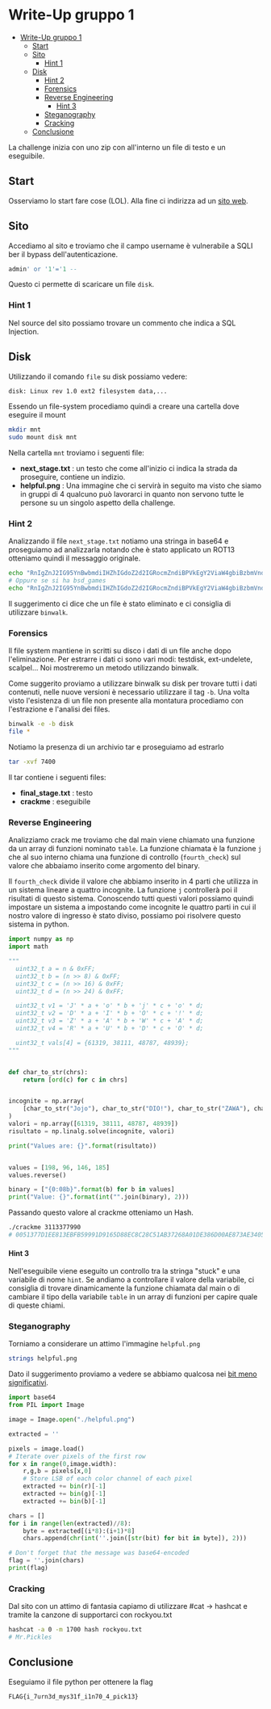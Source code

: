 # Write-Up gruppo 1

- [Write-Up gruppo 1](#write-up-gruppo-1)
  - [Start](#start)
  - [Sito](#sito)
    - [Hint 1](#hint-1)
  - [Disk](#disk)
    - [Hint 2](#hint-2)
    - [Forensics](#forensics)
    - [Reverse Engineering](#crackme)
      - [Hint 3](#hint-3)
    - [Steganography](#stenography)
    - [Cracking](#cracking)
  - [Conclusione](#conclusione)

La challenge inizia con uno zip con all'interno un file di testo e un eseguibile.

## Start

Osserviamo lo start fare cose (LOL). Alla fine ci indirizza ad un [sito web](https://joshuachp.github.io/CTF/CCIT_challenge/).

## Sito

Accediamo al sito e troviamo che il campo username è vulnerabile a SQLI ber il
bypass dell'autenticazione.

```sql
admin' or '1'='1 --
```

Questo ci permette di scaricare un file `disk`.

### Hint 1

Nel source del sito possiamo trovare un commento che indica a SQL Injection.

## Disk

Utilizzando il comando `file` su disk possiamo vedere:

```bash
disk: Linux rev 1.0 ext2 filesystem data,...
```

Essendo un file-system procediamo quindi a creare una cartella dove eseguire il mount

```bash
mkdir mnt
sudo mount disk mnt
```

Nella cartella `mnt` troviamo i seguenti file:

- **next_stage.txt** : un testo che come all'inizio ci indica la strada da
  proseguire, contiene un indizio.
- **helpful.png** : Una immagine che ci servirà in seguito ma visto che siamo in
  gruppi di 4 qualcuno può lavorarci in quanto non servono tutte le persone su
  un singolo aspetto della challenge.

### Hint 2

Analizzando il file `next_stage.txt` notiamo una stringa in base64 e proseguiamo
ad analizzarla notando che è stato applicato un ROT13 otteniamo quindi il
messaggio originale.

```bash
echo "RnIgZnJ2IG95YnBwbmdiIHZhIGdoZ2d2IGRocmZndiBPVkEgY2ViaW4gbiBzbmVndiBoYW4gSk5ZWCA6KQo=" | base64 -d | tr ‘n-za-mN-ZA-M’ ‘a-zA-Z’
# Oppure se si ha bsd_games
echo "RnIgZnJ2IG95YnBwbmdiIHZhIGdoZ2d2IGRocmZndiBPVkEgY2ViaW4gbiBzbmVndiBoYW4gSk5ZWCA6KQo=" | base64 -d | rot13
```

Il suggerimento ci dice che un file è stato eliminato e ci consiglia di
utilizzare `binwalk`.

### Forensics

Il file system mantiene in scritti su disco i dati di un file anche dopo
l'eliminazione. Per estrarre i dati ci sono vari modi: testdisk, ext-undelete,
scalpel... Noi mostreremo un metodo utilizzando binwalk.

Come suggerito proviamo a utilizzare binwalk su disk per trovare tutti i dati
contenuti, nelle nuove versioni è necessario utilizzare il tag `-b`. Una volta
visto l'esistenza di un file non presente alla montatura procediamo con
l'estrazione e l'analisi dei files.

```bash
binwalk -e -b disk
file *
```

Notiamo la presenza di un archivio tar e proseguiamo ad estrarlo

```bash
tar -xvf 7400
```

Il tar contiene i seguenti files:

- **final_stage.txt** : testo
- **crackme** : eseguibile

### Reverse Engineering

Analizziamo crack me troviamo che dal main viene chiamato una funzione da un
array di funzioni nominato `table`. La funzione chiamata è la funzione `j` che
al suo interno chiama una funzione di controllo (`fourth_check`) sul valore che
abbaiamo inserito come argomento del binary.

Il `fourth_check` divide il valore che abbiamo inserito in 4 parti che utilizza
in un sistema lineare a quattro incognite. La funzione `j` controllerà poi il
risultati di questo sistema. Conoscendo tutti questi valori possiamo quindi
impostare un sistema a impostando come incognite le quattro parti in cui il
nostro valore di ingresso è stato diviso, possiamo poi risolvere questo sistema
in python.

```python
import numpy as np
import math

"""
  uint32_t a = n & 0xFF;
  uint32_t b = (n >> 8) & 0xFF;
  uint32_t c = (n >> 16) & 0xFF;
  uint32_t d = (n >> 24) & 0xFF;

  uint32_t v1 = 'J' * a + 'o' * b + 'j' * c + 'o' * d;
  uint32_t v2 = 'D' * a + 'I' * b + 'O' * c + '!' * d;
  uint32_t v3 = 'Z' * a + 'A' * b + 'W' * c + 'A' * d;
  uint32_t v4 = 'R' * a + 'U' * b + 'D' * c + 'O' * d;

  uint32_t vals[4] = {61319, 38111, 48787, 48939};
"""


def char_to_str(chrs):
    return [ord(c) for c in chrs]


incognite = np.array(
    [char_to_str("Jojo"), char_to_str("DIO!"), char_to_str("ZAWA"), char_to_str("RUDO")]
)
valori = np.array([61319, 38111, 48787, 48939])
risultato = np.linalg.solve(incognite, valori)

print("Values are: {}".format(risultato))


values = [198, 96, 146, 185]
values.reverse()

binary = ["{0:08b}".format(b) for b in values]
print("Value: {}".format(int("".join(binary), 2)))
```

Passando questo valore al crackme otteniamo un Hash.

```bash
./crackme 3113377990
# 0051377D1EE813EBFB59991D9165D88EC8C28C51AB37268A01DE386D00AE873AE34051D74CEEF2E457AB2D06BF283BEE87D0A209242B004DC27892DA6DB1AE1C
```

#### Hint 3

Nell'eseguibile viene eseguito un controllo tra la stringa "stuck" e una
variabile di nome `hint`. Se andiamo a controllare il valore della variabile,
ci consiglia di trovare dinamicamente la funzione chiamata dal main o di
cambiare il tipo della variabile `table` in un array di funzioni per capire
quale di queste chiami.

### Steganography

Torniamo a considerare un attimo l'immagine `helpful.png`

```bash
strings helpful.png
```

Dato il suggerimento proviamo a vedere se abbiamo qualcosa nei [bit meno
significativi](https://www.boiteaklou.fr/Steganography-Least-Significant-Bit.html).

```python
import base64
from PIL import Image

image = Image.open("./helpful.png")

extracted = ''

pixels = image.load()
# Iterate over pixels of the first row
for x in range(0,image.width):
    r,g,b = pixels[x,0]
    # Store LSB of each color channel of each pixel
    extracted += bin(r)[-1]
    extracted += bin(g)[-1]
    extracted += bin(b)[-1]

chars = []
for i in range(len(extracted)//8):
    byte = extracted[(i*8):(i+1)*8]
    chars.append(chr(int(''.join([str(bit) for bit in byte]), 2)))

# Don't forget that the message was base64-encoded
flag = ''.join(chars)
print(flag)
```

### Cracking

Dal sito con un attimo di fantasia capiamo di utilizzare #cat -> hashcat e
tramite la canzone di supportarci con rockyou.txt

```bash
hashcat -a 0 -m 1700 hash rockyou.txt
# Mr.Pickles
```

## Conclusione

Eseguiamo il file python per ottenere la flag

`FLAG{i_7urn3d_mys31f_i1n70_4_pick13}`
